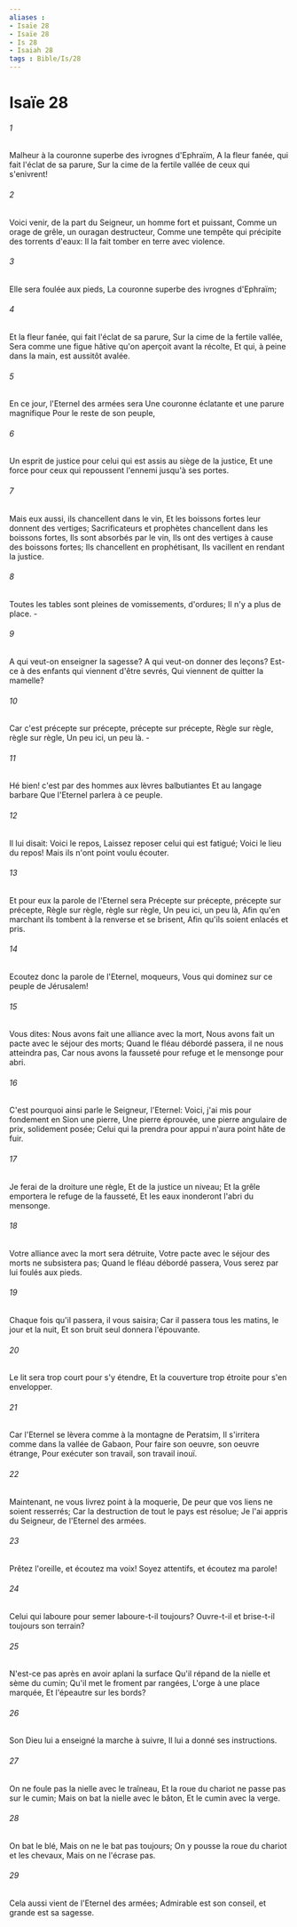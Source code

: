 ```yaml
---
aliases : 
- Isaïe 28
- Isaïe 28
- Is 28
- Isaiah 28
tags : Bible/Is/28
---
```


# Isaïe 28

###### 1
Malheur à la couronne superbe des ivrognes d'Ephraïm, A la fleur fanée, qui fait l'éclat de sa parure, Sur la cime de la fertile vallée de ceux qui s'enivrent!
###### 2
Voici venir, de la part du Seigneur, un homme fort et puissant, Comme un orage de grêle, un ouragan destructeur, Comme une tempête qui précipite des torrents d'eaux: Il la fait tomber en terre avec violence.
###### 3
Elle sera foulée aux pieds, La couronne superbe des ivrognes d'Ephraïm;
###### 4
Et la fleur fanée, qui fait l'éclat de sa parure, Sur la cime de la fertile vallée, Sera comme une figue hâtive qu'on aperçoit avant la récolte, Et qui, à peine dans la main, est aussitôt avalée.
###### 5
En ce jour, l'Eternel des armées sera Une couronne éclatante et une parure magnifique Pour le reste de son peuple,
###### 6
Un esprit de justice pour celui qui est assis au siège de la justice, Et une force pour ceux qui repoussent l'ennemi jusqu'à ses portes.
###### 7
Mais eux aussi, ils chancellent dans le vin, Et les boissons fortes leur donnent des vertiges; Sacrificateurs et prophètes chancellent dans les boissons fortes, Ils sont absorbés par le vin, Ils ont des vertiges à cause des boissons fortes; Ils chancellent en prophétisant, Ils vacillent en rendant la justice.
###### 8
Toutes les tables sont pleines de vomissements, d'ordures; Il n'y a plus de place. -
###### 9
A qui veut-on enseigner la sagesse? A qui veut-on donner des leçons? Est-ce à des enfants qui viennent d'être sevrés, Qui viennent de quitter la mamelle?
###### 10
Car c'est précepte sur précepte, précepte sur précepte, Règle sur règle, règle sur règle, Un peu ici, un peu là. -
###### 11
Hé bien! c'est par des hommes aux lèvres balbutiantes Et au langage barbare Que l'Eternel parlera à ce peuple.
###### 12
Il lui disait: Voici le repos, Laissez reposer celui qui est fatigué; Voici le lieu du repos! Mais ils n'ont point voulu écouter.
###### 13
Et pour eux la parole de l'Eternel sera Précepte sur précepte, précepte sur précepte, Règle sur règle, règle sur règle, Un peu ici, un peu là, Afin qu'en marchant ils tombent à la renverse et se brisent, Afin qu'ils soient enlacés et pris.
###### 14
Ecoutez donc la parole de l'Eternel, moqueurs, Vous qui dominez sur ce peuple de Jérusalem!
###### 15
Vous dites: Nous avons fait une alliance avec la mort, Nous avons fait un pacte avec le séjour des morts; Quand le fléau débordé passera, il ne nous atteindra pas, Car nous avons la fausseté pour refuge et le mensonge pour abri.
###### 16
C'est pourquoi ainsi parle le Seigneur, l'Eternel: Voici, j'ai mis pour fondement en Sion une pierre, Une pierre éprouvée, une pierre angulaire de prix, solidement posée; Celui qui la prendra pour appui n'aura point hâte de fuir.
###### 17
Je ferai de la droiture une règle, Et de la justice un niveau; Et la grêle emportera le refuge de la fausseté, Et les eaux inonderont l'abri du mensonge.
###### 18
Votre alliance avec la mort sera détruite, Votre pacte avec le séjour des morts ne subsistera pas; Quand le fléau débordé passera, Vous serez par lui foulés aux pieds.
###### 19
Chaque fois qu'il passera, il vous saisira; Car il passera tous les matins, le jour et la nuit, Et son bruit seul donnera l'épouvante.
###### 20
Le lit sera trop court pour s'y étendre, Et la couverture trop étroite pour s'en envelopper.
###### 21
Car l'Eternel se lèvera comme à la montagne de Peratsim, Il s'irritera comme dans la vallée de Gabaon, Pour faire son oeuvre, son oeuvre étrange, Pour exécuter son travail, son travail inouï.
###### 22
Maintenant, ne vous livrez point à la moquerie, De peur que vos liens ne soient resserrés; Car la destruction de tout le pays est résolue; Je l'ai appris du Seigneur, de l'Eternel des armées.
###### 23
Prêtez l'oreille, et écoutez ma voix! Soyez attentifs, et écoutez ma parole!
###### 24
Celui qui laboure pour semer laboure-t-il toujours? Ouvre-t-il et brise-t-il toujours son terrain?
###### 25
N'est-ce pas après en avoir aplani la surface Qu'il répand de la nielle et sème du cumin; Qu'il met le froment par rangées, L'orge à une place marquée, Et l'épeautre sur les bords?
###### 26
Son Dieu lui a enseigné la marche à suivre, Il lui a donné ses instructions.
###### 27
On ne foule pas la nielle avec le traîneau, Et la roue du chariot ne passe pas sur le cumin; Mais on bat la nielle avec le bâton, Et le cumin avec la verge.
###### 28
On bat le blé, Mais on ne le bat pas toujours; On y pousse la roue du chariot et les chevaux, Mais on ne l'écrase pas.
###### 29
Cela aussi vient de l'Eternel des armées; Admirable est son conseil, et grande est sa sagesse.

